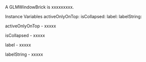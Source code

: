 A GLMWindowBrick is xxxxxxxxx.Instance Variables	activeOnlyOnTop:		<Object>	isCollapsed:		<Object>	label:		<Object>	labelString:		<Object>activeOnlyOnTop	- xxxxxisCollapsed	- xxxxxlabel	- xxxxxlabelString	- xxxxx